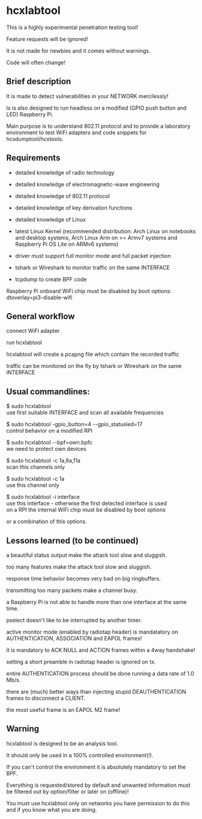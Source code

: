 hcxlabtool
==============

This is a highly experimental penetration testing tool!

Feature requests will be ignored!

It is not made for newbies and it comes without warnings.

Code will often change!


Brief description
--------------

It is made to detect vulnerabilities in your NETWORK mercilessly!

Is is also designed to run headless on a modified (GPIO push button and LED) Raspberry Pi.

Main purpose is to understand 802.11 protocol and to provide a laboratory environment to test WiFi adapters and code snippets for hcxdumptool/hcxtools.



Requirements
--------------

* detailed knowledge of radio technology

* detailed knowledge of electromagnetic-wave engineering

* detailed knowledge of 802.11 protocol

* detailed knowledge of key derivation functions

* detailed knowledge of Linux

* latest Linux Kernel (recommended distribution: Arch Linux on notebooks and desktop systems, Arch Linux Arm on >= Armv7 systems and Raspberry Pi OS Lite on ARMv6 systems)  

* driver must support full monitor mode and full packet injection

* tshark or Wireshark to monitor traffic on the same INTERFACE

* tcpdump to create BPF code

Raspberry Pi onboard WiFi chip must be disabled by boot options: dtoverlay=pi3-disable-wifi


General workflow
--------------

connect WiFi adapter

run hcxlabtool

hcxlabtool will create a pcapng file which contain the recorded traffic

traffic can be monitored on the fly by tshark or Wireshark on the same INTERFACE 


Usual commandlines:
--------------

$ sudo hcxlabtool  <br /> use first suitable INTERFACE and scan all available frequencies

$ sudo hcxlabtool -gpio_button=4 --gpio_statusled=17 <br />  control behavior on a modified RPI 

$ sudo hcxlabtool --bpf=own.bpfc <br /> we need to protect own devices

$ sudo hcxlabtool -c 1a,6a,11a  <br /> scan this channels only

$ sudo hcxlabtool -c 1a  <br /> use this channel only

$ sudo hcxlabtool -i interface <br /> use this interface - otherwise the first detected interface is used  <br /> on a RPI the internal WiFi chip must be disabled by boot options

or a combination of this options.


Lessons learned (to be continued)
--------------

a beautiful status output make the attack tool slow and sluggish.

too many features make the attack tool slow and sluggish.

response time behavior becomes very bad on big ringbuffers.

transmitting too many packets make a channel busy.

a Raspberry Pi is not able to handle more than one interface at the same time.

pselect doesn't like to be interrupted by another timer.

active monitor mode (enabled by radiotap header) is mandatatory on AUTHENTICATION, ASSOCIATION and EAPOL frames!

it is mandatory to ACK NULL and ACTION frames within a 4way handshake!

setting a short preamble in radiotap header is ignored on tx.

entire AUTHENTICATION process should be done running a data rate of 1.0 Mb/s.

there are (much) better ways than injecting stupid DEAUTHENTICATION frames to disconnect a CLIENT. 

the most useful frame is an EAPOL M2 frame!


Warning
--------------

hcxlabtool is designed to be an analysis tool. 

It should only be used in a 100% controlled environment(!).

If you can't control the environment it is absolutely mandatory to set the BPF.

Everything is requested/stored by default and unwanted information must be filtered out by option/filter or later on (offline)! 

You must use hcxlabtool only on networks you have permission to do this and if you know what you are doing.
